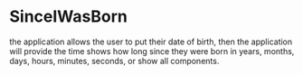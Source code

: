 # SinceIWasBorn

the application allows the user to put their date of birth, 
then the application will provide the time shows how long since they were born in
years, months, days, hours, minutes, seconds, or show all components.
